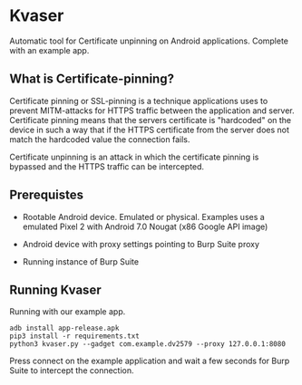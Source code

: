 # Kvaser

Automatic tool for Certificate unpinning on Android applications. Complete with an example app.

## What is Certificate-pinning?
Certificate pinning or SSL-pinning is a technique applications uses to prevent MITM-attacks for HTTPS traffic between the application and server. Certificate pinning means that the servers certificate is "hardcoded" on the device in such a way that if the HTTPS certificate from the server does not match the hardcoded value the connection fails. 


Certificate unpinning is an attack in which the certificate pinning is bypassed and the HTTPS traffic can be intercepted.

## Prerequistes

- Rootable Android device. Emulated or physical. Examples uses a emulated Pixel 2 with Android 7.0 Nougat (x86 Google API image)

- Android device with proxy settings pointing to Burp Suite proxy

- Running instance of Burp Suite

## Running Kvaser
Running with our example app.
```
adb install app-release.apk
pip3 install -r requirements.txt
python3 kvaser.py --gadget com.example.dv2579 --proxy 127.0.0.1:8080
```
Press connect on the example application and wait a few seconds for Burp Suite to intercept the connection.
